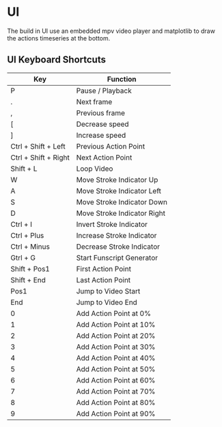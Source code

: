 # UI

The build in UI use an embedded mpv video player and matplotlib to draw the actions timeseries at the bottom.

## UI Keyboard Shortcuts

| Key                  | Function                    |
| -------------------- | --------------------------- |
| P                    | Pause / Playback            |
| .                    | Next frame                  |
| ,                    | Previous frame              |
| [                    | Decrease speed              |
| ]                    | Increase speed              |
| Ctrl + Shift + Left  | Previous Action Point       |
| Ctrl + Shift + Right | Next Action Point           |
| Shift + L            | Loop Video                  |
| W                    | Move Stroke Indicator Up    |
| A                    | Move Stroke Indicator Left  |
| S                    | Move Stroke Indicator Down  |
| D                    | Move Stroke Indicator Right |
| Ctrl + I             | Invert Stroke Indicator     |
| Ctrl + Plus          | Increase Stroke Indicator   |
| Ctrl + Minus         | Decrease Stroke Indicator   |
| Gtrl + G             | Start Funscript Generator   |
| Shift + Pos1         | First Action Point          |
| Shift + End          | Last Action Point           |
| Pos1                 | Jump to Video Start         |
| End                  | Jump to Video End           |
| 0                    | Add Action Point at 0%      |
| 1                    | Add Action Point at 10%     |
| 2                    | Add Action Point at 20%     |
| 3                    | Add Action Point at 30%     |
| 4                    | Add Action Point at 40%     |
| 5                    | Add Action Point at 50%     |
| 6                    | Add Action Point at 60%     |
| 7                    | Add Action Point at 70%     |
| 8                    | Add Action Point at 80%     |
| 9                    | Add Action Point at 90%     |
